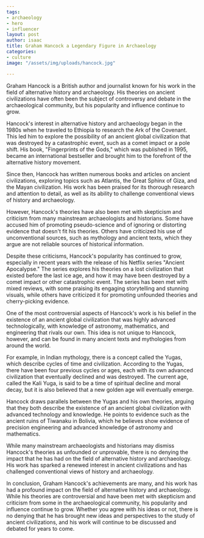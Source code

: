 ```yaml
---
tags:
- archaeology
- hero
- influencer
layout: post
author: isaac
title: Graham Hancock a Legendary Figure in Archaeology
categories:
- culture
image: "/assets/img/uploads/hancock.jpg"

---
```

Graham Hancock is a British author and journalist known for his work in the field of alternative history and archaeology. His theories on ancient civilizations have often been the subject of controversy and debate in the archaeological community, but his popularity and influence continue to grow.

Hancock's interest in alternative history and archaeology began in the 1980s when he traveled to Ethiopia to research the Ark of the Covenant. This led him to explore the possibility of an ancient global civilization that was destroyed by a catastrophic event, such as a comet impact or a pole shift. His book, "Fingerprints of the Gods," which was published in 1995, became an international bestseller and brought him to the forefront of the alternative history movement.

Since then, Hancock has written numerous books and articles on ancient civilizations, exploring topics such as Atlantis, the Great Sphinx of Giza, and the Mayan civilization. His work has been praised for its thorough research and attention to detail, as well as its ability to challenge conventional views of history and archaeology.

However, Hancock's theories have also been met with skepticism and criticism from many mainstream archaeologists and historians. Some have accused him of promoting pseudo-science and of ignoring or distorting evidence that doesn't fit his theories. Others have criticized his use of unconventional sources, such as mythology and ancient texts, which they argue are not reliable sources of historical information.

Despite these criticisms, Hancock's popularity has continued to grow, especially in recent years with the release of his Netflix series "Ancient Apocalypse." The series explores his theories on a lost civilization that existed before the last ice age, and how it may have been destroyed by a comet impact or other catastrophic event. The series has been met with mixed reviews, with some praising its engaging storytelling and stunning visuals, while others have criticized it for promoting unfounded theories and cherry-picking evidence.

One of the most controversial aspects of Hancock's work is his belief in the existence of an ancient global civilization that was highly advanced technologically, with knowledge of astronomy, mathematics, and engineering that rivals our own. This idea is not unique to Hancock, however, and can be found in many ancient texts and mythologies from around the world.

For example, in Indian mythology, there is a concept called the Yugas, which describe cycles of time and civilization. According to the Yugas, there have been four previous cycles or ages, each with its own advanced civilization that eventually declined and was destroyed. The current age, called the Kali Yuga, is said to be a time of spiritual decline and moral decay, but it is also believed that a new golden age will eventually emerge.

Hancock draws parallels between the Yugas and his own theories, arguing that they both describe the existence of an ancient global civilization with advanced technology and knowledge. He points to evidence such as the ancient ruins of Tiwanaku in Bolivia, which he believes show evidence of precision engineering and advanced knowledge of astronomy and mathematics.

While many mainstream archaeologists and historians may dismiss Hancock's theories as unfounded or unprovable, there is no denying the impact that he has had on the field of alternative history and archaeology. His work has sparked a renewed interest in ancient civilizations and has challenged conventional views of history and archaeology.

In conclusion, Graham Hancock's achievements are many, and his work has had a profound impact on the field of alternative history and archaeology. While his theories are controversial and have been met with skepticism and criticism from some in the archaeological community, his popularity and influence continue to grow. Whether you agree with his ideas or not, there is no denying that he has brought new ideas and perspectives to the study of ancient civilizations, and his work will continue to be discussed and debated for years to come.